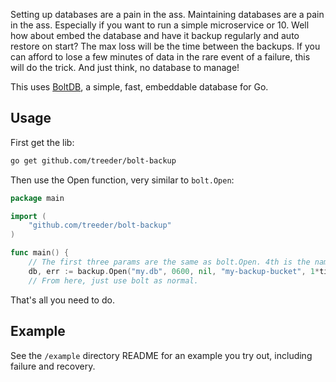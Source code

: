 
Setting up databases are a pain in the ass. Maintaining databases are a pain in the ass. Especially if you want to 
run a simple microservice or 10. Well how about embed the database and have it backup regularly and auto restore on start? 
The max loss will be the time between the backups. If you can afford to lose a few minutes of data in the rare event of a failure,
this will do the trick. And just think, no database to manage!

This uses [BoltDB](https://github.com/boltdb/bolt), a simple, fast, embeddable database for Go. 

## Usage

First get the lib:

```sh
go get github.com/treeder/bolt-backup
```

Then use the Open function, very similar to `bolt.Open`:

```go
package main

import (
    "github.com/treeder/bolt-backup"
)

func main() {
    // The first three params are the same as bolt.Open. 4th is the name of an s3 bucket. 5th is the backup interval.
    db, err := backup.Open("my.db", 0600, nil, "my-backup-bucket", 1*time.Minute)
    // From here, just use bolt as normal.
```

That's all you need to do. 

## Example

See the `/example` directory README for an example you try out, including failure and recovery.

